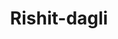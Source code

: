 ---
title: Rishit-dagli
github: https://github.com/Rishit-dagli
mode: dark
transition: 1s
score: 71.4
archetype:
- Little Bit of Everything
---
